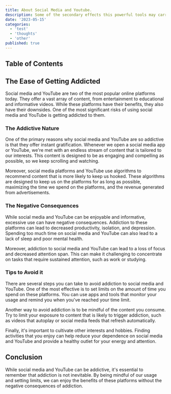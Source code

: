```yaml
---
title: About Social Media and Youtube.
description: Some of the secondary effects this powerful tools may carry on the side.
date: '2023-05-15'
categories:
  - 'test'
  - 'thoughts'
  - 'other'
published: true
---
```


## Table of Contents

## The Ease of Getting Addicted 

Social media and YouTube are two of the most popular online platforms today. They offer a vast array of content, from entertainment to educational and informative videos. While these platforms have their benefits, they also have their downsides. One of the most significant risks of using social media and YouTube is getting addicted to them.

### The Addictive Nature

One of the primary reasons why social media and YouTube are so addictive is that they offer instant gratification. Whenever we open a social media app or YouTube, we're met with an endless stream of content that is tailored to our interests. This content is designed to be as engaging and compelling as possible, so we keep scrolling and watching.

Moreover, social media platforms and YouTube use algorithms to recommend content that is more likely to keep us hooked. These algorithms are designed to keep us on the platforms for as long as possible, maximizing the time we spend on the platforms, and the revenue generated from advertisements.

### The Negative Consequences

While social media and YouTube can be enjoyable and informative, excessive use can have negative consequences. Addiction to these platforms can lead to decreased productivity, isolation, and depression. Spending too much time on social media and YouTube can also lead to a lack of sleep and poor mental health.

Moreover, addiction to social media and YouTube can lead to a loss of focus and decreased attention span. This can make it challenging to concentrate on tasks that require sustained attention, such as work or studying.

### Tips to Avoid it

There are several steps you can take to avoid addiction to social media and YouTube. One of the most effective is to set limits on the amount of time you spend on these platforms. You can use apps and tools that monitor your usage and remind you when you've reached your time limit.

Another way to avoid addiction is to be mindful of the content you consume. Try to limit your exposure to content that is likely to trigger addiction, such as videos that autoplay or social media feeds that refresh automatically.

Finally, it's important to cultivate other interests and hobbies. Finding activities that you enjoy can help reduce your dependence on social media and YouTube and provide a healthy outlet for your energy and attention.

## Conclusion

While social media and YouTube can be addictive, it's essential to remember that addiction is not inevitable. By being mindful of our usage and setting limits, we can enjoy the benefits of these platforms without the negative consequences of addiction.
